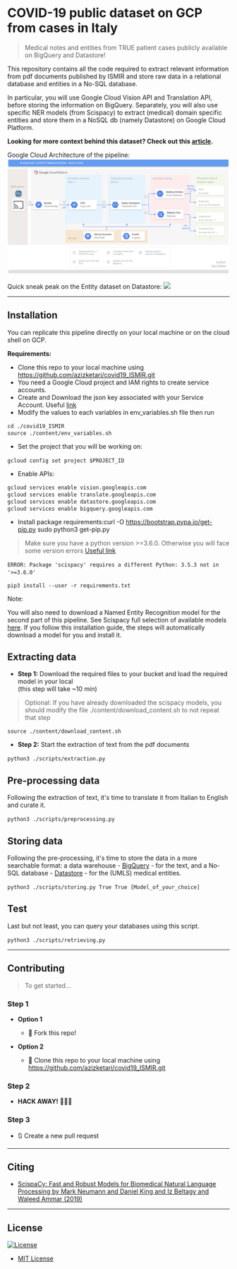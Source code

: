 # COVID-19 public dataset on GCP from cases in Italy
> Medical notes and entities from TRUE patient cases publicly available on BigQuery and Datastore!

This repository contains all the code required to extract relevant information from pdf documents published by ISMIR 
and store raw data in  a relational database and entities in a No-SQL database.

In particular, you will use Google Cloud Vision API and Translation API, before storing the information on BigQuery. 
Separately, you will also use specific NER models (from Scispacy) to extract (medical) domain specific entities and 
store them in a NoSQL db (namely Datastore) on Google Cloud Platform.

**Looking for more context behind this dataset? Check out this 
[article](https://medium.com/@ak3776/covid-19-public-dataset-on-gcp-from-cases-in-italy-193e628fa5cb).**

Google Cloud Architecture of the pipeline:
![Batch mode (Streaming mode coming soon ...)](./content/images/covid19_repo_architecture_3_24_2020.png)

Quick sneak peak on the Entity dataset on Datastore:
![](./content/images/datastore_snapshot.gif)

---

## Installation
You can replicate this pipeline directly on your local machine or on the cloud shell on GCP.
 
**Requirements:**
- Clone this repo to your local machine using https://github.com/azizketari/covid19_ISMIR.git
- You need a Google Cloud project and IAM rights to create service accounts.
- Create and Download the json key associated with your Service Account. Useful [link](https://cloud.google.com/iam/docs/creating-managing-service-account-keys#iam-service-account-keys-create-python)
- Modify the values to each variables in env_variables.sh file then run

```
cd ./covid19_ISMIR
source ./content/env_variables.sh
```

- Set the project that you will be working on:

`gcloud config set project $PROJECT_ID`

- Enable APIs:
```
gcloud services enable vision.googleapis.com
gcloud services enable translate.googleapis.com
gcloud services enable datastore.googleapis.com
gcloud services enable bigquery.googleapis.com
```

- Install package requirements:curl -O https://bootstrap.pypa.io/get-pip.py
sudo python3 get-pip.py
> Make sure you have a python version >=3.6.0. Otherwise you will face some version errors [Useful link](https://stackoverflow.com/questions/47273260/google-cloud-compute-engine-change-to-python-3-6)

`ERROR: Package 'scispacy' requires a different Python: 3.5.3 not in '>=3.6.0'`

```
pip3 install --user -r requirements.txt
```

Note:

You will also need to download a Named Entity Recognition model for the second part of this pipeline. See Scispacy full selection of 
available models [here](https://allenai.github.io/scispacy/). If you follow this installation guide, the steps 
will automatically download a model for you and install it.


## Extracting data

- **Step 1:** Download the required files to your bucket and load the required model in your local  
(this step will take ~10 min)
> Optional: If you have already downloaded the scispacy models, you should modify the file ./content/download_content.sh to not repeat that step
```
source ./content/download_content.sh
```

- **Step 2:** Start the extraction of text from the pdf documents  

`python3 ./scripts/extraction.py`

## Pre-processing data
Following the extraction of text, it's time to translate it from Italian to English and curate it.

`python3 ./scripts/preprocessing.py`

## Storing data
Following the pre-processing, it's time to store the data in a more searchable format: a data warehouse - 
[BigQuery](https://cloud.google.com/bigquery) - for the text, and a No-SQL database - 
[Datastore](https://cloud.google.com/datastore) - for the (UMLS) medical entities. 

`python3 ./scripts/storing.py True True [Model_of_your_choice]`

## Test
Last but not least, you can query your databases using this script.

`python3 ./scripts/retrieving.py`

---

## Contributing
> To get started...

### Step 1
- **Option 1**
    - 🍴 Fork this repo!    

- **Option 2**
    - 👯 Clone this repo to your local machine using https://github.com/azizketari/covid19_ISMIR.git
    
### Step 2
- **HACK AWAY!** 🔨🔨🔨

### Step 3
- 🔃 Create a new pull request

---

## Citing

- [ScispaCy: Fast and Robust Models for Biomedical Natural Language Processing by Mark Neumann and Daniel King and 
Iz Beltagy and Waleed Ammar (2019)](https://www.semanticscholar.org/paper/ScispaCy%3A-Fast-and-Robust-Models-for-Biomedical-Neumann-King/de28ec1d7bd38c8fc4e8ac59b6133800818b4e29)
  
---
  
## License
[![License](http://img.shields.io/:license-mit-blue.svg?style=flat-square)](http://badges.mit-license.org)

- [MIT License](https://opensource.org/licenses/mit-license.php)
